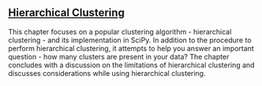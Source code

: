 ## [Hierarchical Clustering](https://campus.datacamp.com/courses/cluster-analysis-in-python/hierarchical-clustering-877595ec-58cd-4cf5-837c-704a42eb8776)

This chapter focuses on a popular clustering algorithm - hierarchical clustering - and its implementation in SciPy. In addition to the procedure to perform hierarchical clustering, it attempts to help you answer an important question - how many clusters are present in your data? The chapter concludes with a discussion on the limitations of hierarchical clustering and discusses considerations while using hierarchical clustering.

<br>

